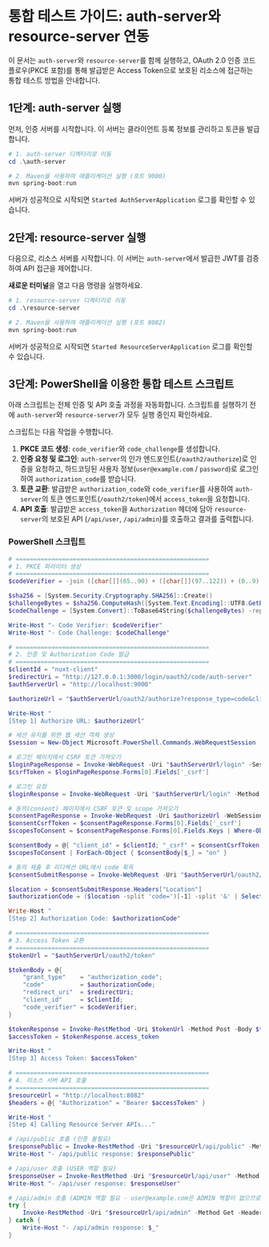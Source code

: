 # 통합 테스트 가이드: auth-server와 resource-server 연동

이 문서는 `auth-server`와 `resource-server`를 함께 실행하고, OAuth 2.0 인증 코드 플로우(PKCE 포함)를 통해 발급받은 Access Token으로 보호된 리소스에 접근하는 통합 테스트 방법을 안내합니다.

## 1단계: auth-server 실행

먼저, 인증 서버를 시작합니다. 이 서버는 클라이언트 등록 정보를 관리하고 토큰을 발급합니다.

```powershell
# 1. auth-server 디렉터리로 이동
cd .\auth-server

# 2. Maven을 사용하여 애플리케이션 실행 (포트 9000)
mvn spring-boot:run
```

서버가 성공적으로 시작되면 `Started AuthServerApplication` 로그를 확인할 수 있습니다.

## 2단계: resource-server 실행

다음으로, 리소스 서버를 시작합니다. 이 서버는 `auth-server`에서 발급한 JWT를 검증하여 API 접근을 제어합니다.

**새로운 터미널**을 열고 다음 명령을 실행하세요.

```powershell
# 1. resource-server 디렉터리로 이동
cd .\resource-server

# 2. Maven을 사용하여 애플리케이션 실행 (포트 8082)
mvn spring-boot:run
```

서버가 성공적으로 시작되면 `Started ResourceServerApplication` 로그를 확인할 수 있습니다.

## 3단계: PowerShell을 이용한 통합 테스트 스크립트

아래 스크립트는 전체 인증 및 API 호출 과정을 자동화합니다. 스크립트를 실행하기 전에 `auth-server`와 `resource-server`가 모두 실행 중인지 확인하세요.

스크립트는 다음 작업을 수행합니다.

1.  **PKCE 코드 생성**: `code_verifier`와 `code_challenge`를 생성합니다.
2.  **인증 요청 및 로그인**: `auth-server`의 인가 엔드포인트(`/oauth2/authorize`)로 인증을 요청하고, 하드코딩된 사용자 정보(`user@example.com` / `password`)로 로그인하여 `authorization_code`를 받습니다.
3.  **토큰 교환**: 발급받은 `authorization_code`와 `code_verifier`를 사용하여 `auth-server`의 토큰 엔드포인트(`/oauth2/token`)에서 `access_token`을 요청합니다.
4.  **API 호출**: 발급받은 `access_token`을 `Authorization` 헤더에 담아 `resource-server`의 보호된 API (`/api/user`, `/api/admin`)를 호출하고 결과를 출력합니다.

### PowerShell 스크립트

```powershell
# ====================================================== 
# 1. PKCE 파라미터 생성
# ====================================================== 
$codeVerifier = -join ([char[]](65..90) + ([char[]](97..122)) + (0..9) | Get-Random -Count 43)

$sha256 = [System.Security.Cryptography.SHA256]::Create()
$challengeBytes = $sha256.ComputeHash([System.Text.Encoding]::UTF8.GetBytes($codeVerifier))
$codeChallenge = [System.Convert]::ToBase64String($challengeBytes) -replace '\+', '-' -replace '/', '_' -replace '=', ''

Write-Host "- Code Verifier: $codeVerifier"
Write-Host "- Code Challenge: $codeChallenge"

# ====================================================== 
# 2. 인증 및 Authorization Code 발급
# ====================================================== 
$clientId = "nuxt-client"
$redirectUri = "http://127.0.0.1:3000/login/oauth2/code/auth-server"
$authServerUrl = "http://localhost:9000"

$authorizeUrl = "$authServerUrl/oauth2/authorize?response_type=code&client_id=$clientId&scope=openid read.user&redirect_uri=$redirectUri&code_challenge=$codeChallenge&code_challenge_method=S256"

Write-Host "
[Step 1] Authorize URL: $authorizeUrl"

# 세션 유지를 위한 웹 세션 객체 생성
$session = New-Object Microsoft.PowerShell.Commands.WebRequestSession

# 로그인 페이지에서 CSRF 토큰 가져오기
$loginPageResponse = Invoke-WebRequest -Uri "$authServerUrl/login" -SessionVariable session
$csrfToken = $loginPageResponse.Forms[0].Fields['_csrf']

# 로그인 요청
$loginResponse = Invoke-WebRequest -Uri "$authServerUrl/login" -Method Post -WebSession $session -Body @{ "username" = "user@example.com"; "password" = "password"; "_csrf" = $csrfToken }

# 동의(consent) 페이지에서 CSRF 토큰 및 scope 가져오기
$consentPageResponse = Invoke-WebRequest -Uri $authorizeUrl -WebSession $session
$consentCsrfToken = $consentPageResponse.Forms[0].Fields['_csrf']
$scopesToConsent = $consentPageResponse.Forms[0].Fields.Keys | Where-Object { $_ -like 'scope.*' }

$consentBody = @{ "client_id" = $clientId; "_csrf" = $consentCsrfToken }
$scopesToConsent | ForEach-Object { $consentBody[$_] = "on" }

# 동의 제출 후 리디렉션 URL에서 code 획득
$consentSubmitResponse = Invoke-WebRequest -Uri "$authServerUrl/oauth2/authorize" -Method Post -WebSession $session -Body $consentBody -MaximumRedirection 0 -ErrorAction SilentlyContinue

$location = $consentSubmitResponse.Headers["Location"]
$authorizationCode = ($location -split 'code=')[-1] -split '&' | Select-Object -First 1

Write-Host "
[Step 2] Authorization Code: $authorizationCode"

# ====================================================== 
# 3. Access Token 교환
# ====================================================== 
$tokenUrl = "$authServerUrl/oauth2/token"

$tokenBody = @{
    "grant_type"    = "authorization_code";
    "code"          = $authorizationCode;
    "redirect_uri"  = $redirectUri;
    "client_id"     = $clientId;
    "code_verifier" = $codeVerifier;
}

$tokenResponse = Invoke-RestMethod -Uri $tokenUrl -Method Post -Body $tokenBody
$accessToken = $tokenResponse.access_token

Write-Host "
[Step 3] Access Token: $accessToken"

# ====================================================== 
# 4. 리소스 서버 API 호출
# ====================================================== 
$resourceUrl = "http://localhost:8082"
$headers = @{ "Authorization" = "Bearer $accessToken" }

Write-Host "
[Step 4] Calling Resource Server APIs..."

# /api/public 호출 (인증 불필요)
$responsePublic = Invoke-RestMethod -Uri "$resourceUrl/api/public" -Method Get
Write-Host "- /api/public response: $responsePublic"

# /api/user 호출 (USER 역할 필요)
$responseUser = Invoke-RestMethod -Uri "$resourceUrl/api/user" -Method Get -Headers $headers
Write-Host "- /api/user response: $responseUser"

# /api/admin 호출 (ADMIN 역할 필요 - user@example.com은 ADMIN 역할이 없으므로 403 예상)
try {
    Invoke-RestMethod -Uri "$resourceUrl/api/admin" -Method Get -Headers $headers -ErrorAction Stop
} catch {
    Write-Host "- /api/admin response: $_"
}
```